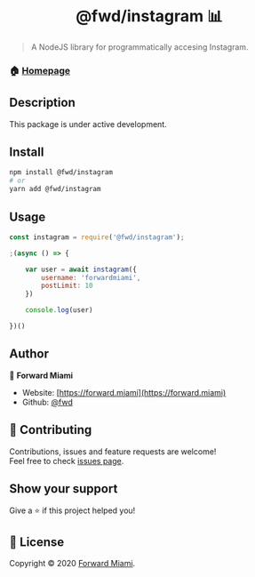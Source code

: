 <h1 align="center">@fwd/instagram 📊</h1>

> A NodeJS library for programmatically accesing Instagram.

### 🏠 [Homepage](https://github.com/fwd/sheets)

## Description

This package is under active development. 

## Install

```sh
npm install @fwd/instagram
# or
yarn add @fwd/instagram
```

## Usage

```javascript
const instagram = require('@fwd/instagram');

;(async () => {

	var user = await instagram({
		username: 'forwardmiami',
		postLimit: 10 
	})

	console.log(user)

})()
```

## Author

👤  **Forward Miami**

* Website: [https://forward.miami](https://forward.miami)
* Github: [@fwd](https://github.com/fwd)

## 🤝 Contributing

Contributions, issues and feature requests are welcome!<br />Feel free to check [issues page](https://github.com/fwd/instagram/issues).

## Show your support

Give a ⭐️ if this project helped you!

## 📝 License

Copyright © 2020 [Forward Miami](https://forward.miami).
